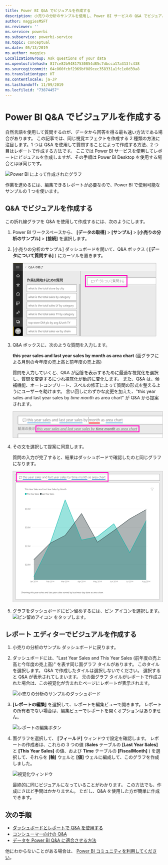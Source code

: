 ```yaml
---
title: Power BI Q&A でビジュアルを作成する
description: 小売りの分析のサンプルを使用し、Power BI サービスの Q&A でビジュアルを作成する方法について説明します
author: maggiesMSFT
ms.reviewer: ''
ms.service: powerbi
ms.subservice: powerbi-service
ms.topic: conceptual
ms.date: 05/13/2019
ms.author: maggies
LocalizationGroup: Ask questions of your data
ms.openlocfilehash: 817ce82b94817530854d85c7dbcca17a313fc438
ms.sourcegitcommit: 64c860fcbf2969bf089cec358331a1fc1e0d39a8
ms.translationtype: HT
ms.contentlocale: ja-JP
ms.lasthandoff: 11/09/2019
ms.locfileid: "73874457"
---
```

# <a name="create-a-visual-with-power-bi-qa"></a>Power BI Q&A でビジュアルを作成する

自然言語を使用して質問するのが、データから回答を得る最も速い方法である場合があります。  この記事では、同じ視覚エフェクトを作成する 2 種類の方法に注目します。1 つは Q&A を使用して質問することによって作成する方法、2 つ目はレポートで作成する方法です。 ここでは Power BI サービスを使用してレポートにビジュアルを作成しますが、その手順は Power BI Desktop を使用する場合とほぼ同じです。

![Power BI によって作成されたグラフ](media/power-bi-visualization-introduction-to-q-and-a/power-bi-qna-create-visual.png)

作業を進めるには、編集できるレポートが必要なので、Power BI で使用可能なサンプルの 1 つを使います。

## <a name="create-a-visual-with-qa"></a>Q&A でビジュアルを作成する

この折れ線グラフを Q&A を使用して作成するには、次のようにします。

1. Power BI ワークスペースから、 **[データの取得]** \> **[サンプル]** \> **[小売りの分析のサンプル]**  >  **[接続]** を選択します。

1. [小売りの分析のサンプル] ダッシュボードを開いて、Q&A ボックス ( **[データについて質問する]** ) にカーソルを置きます。

    ![Q&A ボックスにカーソルを置く](media/power-bi-visualization-introduction-to-q-and-a/power-bi-qna-cursor-in-qna-box.png)

2. Q&A ボックスに、次のような質問を入力します。
   
    **this year sales and last year sales by month as area chart** (面グラフによる月別の今年度の売上高と前年度の売上高)
   
    質問を入力していくと、Q&A が回答を表示するために最適な視覚化を選択し、質問を変更するにつれ視覚化が動的に変化します。 また、Q&A は、候補機能、オートコンプリート、スペルの修正によって質問の形式を整えるようにユーザーを助けます。 言い回しにわずかな変更を加えた、"this year sales and last year sales by *time month* as area chart" が Q&A から提案されます。  

    ![Q&A によって修正された言い回し](media/power-bi-visualization-introduction-to-q-and-a/power-bi-qna-corrected-create-filled-chart.png)

4. その文を選択して提案に同意します。 
   
   質問の入力が完了すると、結果はダッシュボードで確認したのと同じグラフになります。
   
   ![Q&A によって作成された面グラフ](media/power-bi-visualization-introduction-to-q-and-a/power-bi-qna-create-filled-chart.png)

4. グラフをダッシュボードにピン留めするには、ピン アイコンを選択します。 ![ピン留めアイコン](media/power-bi-visualization-introduction-to-q-and-a/pinnooutline.png) をタップします。

## <a name="create-a-visual-in-the-report-editor"></a>レポート エディターでビジュアルを作成する

1. 小売りの分析のサンプル ダッシュボードに戻ります。
   
2. ダッシュボードには、"Last Year Sales and This Year Sales (前年度の売上高と今年度の売上高)" を表す同じ面グラフ タイルがあります。  このタイルを選択します。 Q&A で作成したタイルは選択しないでください。 選択すると Q&A が表示されてしまいます。 元の面グラフ タイルがレポートで作成された場合は、この視覚化が含まれたページにレポートが表示されます。

    ![小売りの分析のサンプルのダッシュボード](media/power-bi-visualization-introduction-to-q-and-a/power-bi-dashboard.png)

1. **[レポートの編集]** を選択して、レポートを編集ビューで開きます。  レポートの所有者でない場合は、編集ビューでレポートを開くオプションはありません。
   
    ![レポートの編集ボタン](media/power-bi-visualization-introduction-to-q-and-a/power-bi-edit-report.png)
4. 面グラフを選択して、 **[フィールド]** ウィンドウで設定を確認します。  レポートの作成者は、これらの 3 つの値 (**Sales** テーブルの **[Last Year Sales]** と **[This Year Sales]** の値、および **Time** テーブルの **[FiscalMonth]** ) を選択して、それらを **[軸]** ウェルと **[値]** ウェルに編成して、このグラフを作成しました。
   
    ![視覚化ウィンドウ](media/power-bi-visualization-introduction-to-q-and-a/gnatutorial_3-new.png)

    最終的に同じビジュアルになっていることがわかります。 この方法でも、作成にさほど手間はかかりません。 ただし、Q&A を使用した方が簡単に作成できます。

## <a name="next-steps"></a>次の手順

- [ダッシュボードとレポートで Q&A を使用する](power-bi-tutorial-q-and-a.md)  
- [コンシューマー向けの Q&A](consumer/end-user-q-and-a.md)
- [データを Power BI Q&A に適合させる方法](service-prepare-data-for-q-and-a.md)

他にわからないことがある場合は、 [Power BI コミュニティを利用してください](https://community.powerbi.com/)。


